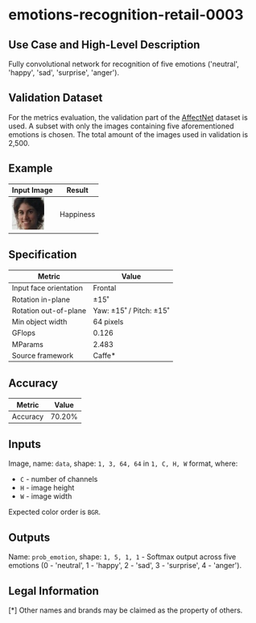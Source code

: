 # emotions-recognition-retail-0003

## Use Case and High-Level Description

Fully convolutional network for recognition of five emotions ('neutral', 'happy', 'sad', 'surprise', 'anger').

## Validation Dataset

For the metrics evaluation, the validation part of
the [AffectNet](http://mohammadmahoor.com/affectnet/) dataset is used. A subset with
only the images containing five aforementioned emotions is chosen. The total amount of the images used in validation is 2,500.

## Example

| Input Image                                 | Result        |
|---------------------------------------------|---------------|
| ![](./description/emotions-recognition-retail-0003.jpg) | Happiness     |

## Specification

| Metric                | Value                   |
|-----------------------|-------------------------|
| Input face orientation| Frontal                 |
| Rotation in-plane     | ±15˚                    |
| Rotation out-of-plane | Yaw: ±15˚ / Pitch: ±15˚ |
| Min object width      | 64 pixels               |
| GFlops                | 0.126                   |
| MParams               | 2.483                   |
| Source framework      | Caffe\*                 |

## Accuracy

| Metric          | Value      |
|-----------------|------------|
| Accuracy        |     70.20% |

## Inputs

Image, name: `data`, shape: `1, 3, 64, 64` in `1, C, H, W` format, where:

- `C` - number of channels
- `H` - image height
- `W` - image width

Expected color order is `BGR`.

## Outputs

Name: `prob_emotion`, shape: `1, 5, 1, 1` - Softmax output across five emotions
(0 - 'neutral', 1 - 'happy', 2 - 'sad', 3 - 'surprise', 4 - 'anger').

## Legal Information
[*] Other names and brands may be claimed as the property of others.
